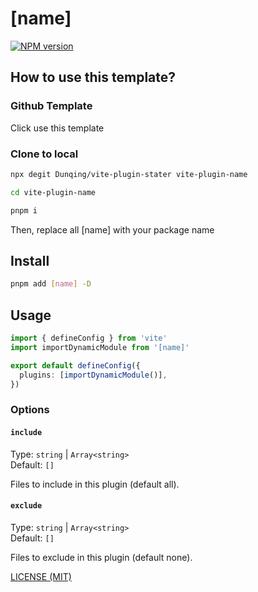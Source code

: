 # [name]

[![NPM version](https://img.shields.io/npm/v/[name].svg)](https://npmjs.org/package/[name])

## How to use this template?

### Github Template

Click use this template

### Clone to local

```bash
npx degit Dunqing/vite-plugin-stater vite-plugin-name

cd vite-plugin-name

pnpm i
```

Then, replace all [name] with your package name




## Install

```bash
pnpm add [name] -D
```

## Usage

```typescript
import { defineConfig } from 'vite'
import importDynamicModule from '[name]'

export default defineConfig({
  plugins: [importDynamicModule()],
})
```


### Options

#### `include`

Type: `string` | `Array<string>`<br>
Default: `[]`

Files to include in this plugin (default all).

#### `exclude`

Type: `string` | `Array<string>`<br>
Default: `[]`

Files to exclude in this plugin (default none).

[LICENSE (MIT)](/LICENSE)
